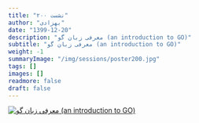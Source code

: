 ```yaml
---
title: "نشست ۲۰۰"
author: "بهزادی"
date: "1399-12-20"
description: "معرفی زبان گو (an introduction to GO)"
subtitle: "معرفی زبان گو (an introduction to GO)"
weight: -1
summaryImage: "/img/sessions/poster200.jpg"
tags: []
images: []
readmore: false
draft: false
---
```

[![معرفی زبان گو (an introduction to GO)](/img/sessions/poster200.jpg)](/img/sessions/poster200.jpg)
